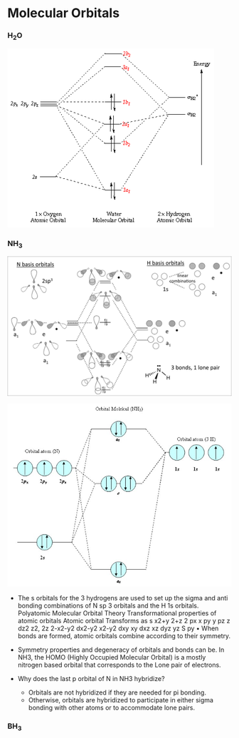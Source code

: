 # Molecular Orbitals

### H<sub>2</sub>O

![](Chemistry/Core/Fundamentals/Molecular%20Orbitals/attachments/MO%20Diagram%20-%20H2O.gif)

### NH<sub>3</sub>

![](Chemistry/Core/Fundamentals/Molecular%20Orbitals/attachments/MO%20Diagram%20-%20NH3.svg)


![](Chemistry/Core/Fundamentals/Molecular%20Orbitals/attachments/MO%20Diagram%20-%20NH3%20(2).jpg)

- The s orbitals for the 3 hydrogens are used to set up the sigma and anti bonding combinations of N sp 3 orbitals and the H 1s orbitals. Polyatomic Molecular Orbital Theory Transformational properties of atomic orbitals Atomic orbital Transforms as s x2+y 2+z 2 px x py y pz z dz2 z2, 2z 2-x2-y2 dx2-y2 x2-y2 dxy xy dxz xz dyz yz S py • When bonds are formed, atomic orbitals combine according to their symmetry.

- Symmetry properties and degeneracy of orbitals and bonds can be. In NH3, the HOMO (Highly Occupied Molecular Orbital) is a mostly nitrogen based orbital that corresponds to the Lone pair of electrons.
  
- Why does the last p orbital of N in NH3 hybridize?
	-   Orbitals are not hybridized if they are needed for pi bonding.
	-   Otherwise, orbitals are hybridized to participate in either sigma bonding with other atoms or to accommodate lone pairs.
	  

### BH<sub>3</sub>

